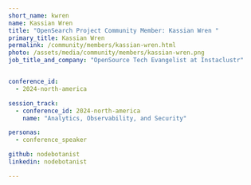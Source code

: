 ```yaml
---
short_name: kwren
name: Kassian Wren
title: "OpenSearch Project Community Member: Kassian Wren "
primary_title: Kassian Wren
permalink: /community/members/kassian-wren.html
photo: /assets/media/community/members/kassian-wren.png
job_title_and_company: "OpenSource Tech Evangelist at Instaclustr"


conference_id:
  - 2024-north-america

session_track:
  - conference_id: 2024-north-america
    name: "Analytics, Observability, and Security"

personas:
  - conference_speaker

github: nodebotanist
linkedin: nodebotanist

---
```

